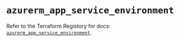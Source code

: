 # `azurerm_app_service_environment`

Refer to the Terraform Registory for docs: [`azurerm_app_service_environment`](https://registry.terraform.io/providers/hashicorp/azurerm/3.81.0/docs/resources/app_service_environment).
